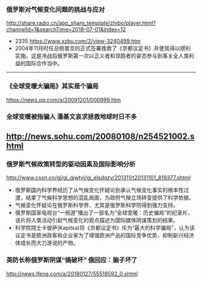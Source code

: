 ### 俄罗斯对气候变化问题的挑战与应对
http://share.radio.cn/app_share_template/zhibo/player.html?channelId=1&searchTime=2018-07-01&index=12
- 2335
https://www.xzbu.com/2/view-3240499.htm
- 2004年11月时任总统普京的正式签署挽救了《京都议定书》并使其得以顺利实施。这是冷战后俄罗斯第一次以正义者和领跑者的姿态参与到事关全人类利益的国际合作当中。
---
### 《全球变暖大骗局》其实是个骗局
https://news.qq.com/a/20091201/000999.htm
### 全球变暖被指骗人 潘基文哀求拯救地球时日不多
http://news.sohu.com/20080108/n254521002.shtml
---
### 俄罗斯气候政策转型的驱动因素及国际影响分析
http://www.cssn.cn/gj/gj_gjwtyj/gj_elsdozy/201311/t20131101_819377.shtml
- 俄罗斯国内科学界经历了从气候变化怀疑论到承认气候变化事实的根本性过渡，结束了气候科学思想的混乱局面，为政府气候立场转变提供了科学依据。
- 气候变化怀疑论在俄罗斯科学界、尤其是俄罗斯科学院得到强力支持。
- 俄罗斯国家电视台“一频道”播出了一部名为“全球变暖：历史骗局”的纪录片，该片将人类活动引起气候变化的观点描述为国际媒体阴谋策划的结果。
- 科学院院士卡彼萨(Kapitsa)将《京都议定书》斥为“最大的科学骗局”，认为该议定书是欧洲政客和企业家为了增强欧洲产品的国际竞争优势，抑制新兴经济体成长而大力游说的产物。
### 英防长称俄罗斯阴谋“搞破坏” 俄回应：脑子坏了
http://news.ifeng.com/a/20180127/55518592_0.shtml